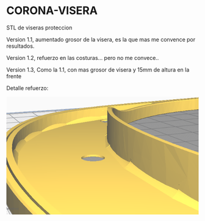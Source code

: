 # CORONA-VISERA
STL de viseras proteccion

Version 1.1, aumentado grosor de la visera, es la que mas me convence por resultados.

Version 1.2, refuerzo en las costuras... pero no me convece..

Version 1.3, Como la 1.1, con mas grosor de visera y 15mm de altura en la frente

Detalle refuerzo:

![Detalle Refuerzo](https://raw.githubusercontent.com/Mbytes/CORONA-VISERA/master/Selecci%C3%B3n_013.png)
